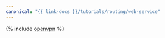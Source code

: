 ```yaml
---
canonical: "{{ link-docs }}/tutorials/routing/web-service"
---
```


{% include [openvpn](../../_tutorials/infrastructure/web-service.md) %}